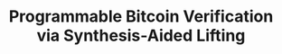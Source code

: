 ---
layout: post
title:  "Programmable Bitcoin Verification via Synthesis-Aided Lifting"
categories: hidden
authors: "Hanzhi Liu, Jingyu Ke, Hongbo Wen, Luke Pearson, Robin Linus, Lukas George, Manish Bista, Hakan Karakuş, Domo, <u>Junrui Liu</u>, Yanju Chen, Yu Feng"
venue: "Crypto ePrint Archive"
doi: https://eprint.iacr.org/2024/1768
---